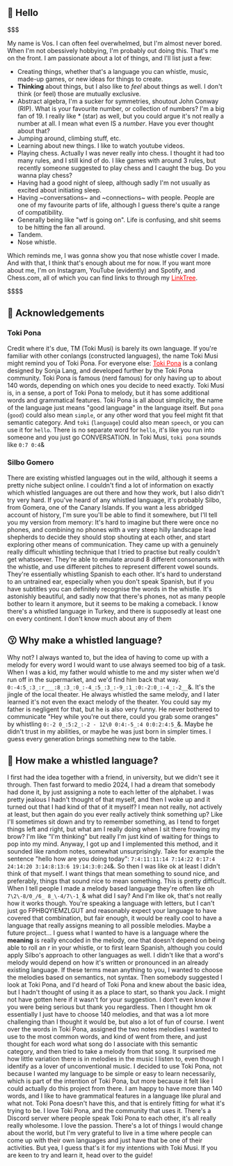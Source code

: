 ## 🦊 Hello

\$\$\$

My name is Vos. I can often feel overwhelmed, but I'm almost never bored. When I'm not obessively hobbying, I'm probably out doing this. That's me on the front.
I am passionate about a lot of things, and I'll list just a few:
- Creating things, whether that's a language you can whistle, music, made-up games, or new ideas for things to create.
- **Thinking** about things, but I also like to *feel* about things as well. I don't think (or feel) those are mutually exclusive.
- Abstract algebra, I'm a sucker for symmetries, shoutout John Conway (RIP). What is your favourite number, or collection of numbers? I'm a big fan of 19. I really like * (star) as well, but you could argue it's not really a number at all. I mean what even IS a *number*. Have you ever thought about that?
- Jumping around, climbing stuff, etc.
- Learning about new things. I like to watch youtube videos.
- Playing chess. Actually I was never really into chess. I thought it had too many rules, and I still kind of do. I like games with around 3 rules, but recently someone suggested to play chess and I caught the bug. Do you wanna play chess?
- Having had a good night of sleep, although sadly I'm not usually as excited about initiating sleep.
- Having \~conversations\~ and \~connections\~ with people. People are one of my favourite parts of life, although I guess there's quite a range of compatibility.
- Generally being like "wtf is going on". Life is confusing, and shit seems to be hitting the fan all around.
- Tandem.
- Nose whistle.

Which reminds me, I was gonna show you that nose whistle cover I made. And with that, I think that's enough about me for now. If you want more about me, I'm on Instagram, YouTube (evidently) and Spotify, and <span style="pointer-events: none;">Chess.com</span>, all of which you can find links to through my <a href="https://linktr.ee/kidontherun" style="color:#FF0000;">LinkTree</a>.

\$\$\$\$

## 🙌 Acknowledgements

### Toki Pona

Credit where it's due, TM (Toki Musi) is barely its own language. If you're familiar with other conlangs (constructed languages), the name Toki Musi might remind you of Toki Pona. For everyone else: <a href="http://tokipona.org/" style="color:#FF0000;">Toki Pona</a> is a conlang designed by Sonja Lang, and developed further by the Toki Pona community. Toki Pona is famous (nerd famous) for only having up to about 140 words, depending on which ones you decide to need exactly. Toki Musi is, in a sense, a port of Toki Pona to melody, but it has some additional words and grammatical features.
Toki Pona is all about simplicity, the name of the language just means "good language" in the language itself. But `pona` (`good`) could also mean `simple`, or any other word that you feel might fit that semantic category. And `toki` (`language`) could also mean `speech`, or you can use it for `hello`. There is no separate word for `hello`, it's like you run into someone and you just go CONVERSATION. In Toki Musi, `toki pona` sounds like `0:7 0:4`\&

### Silbo Gomero

There are existing whistled languages out in the wild, although it seems a pretty niche subject online. I couldn't find a lot of information on exactly which whistled languages are out there and how they work, but I also didn't try very hard.
If you've heard of any whistled language, it's probably Silbo, from Gomera, one of the Canary Islands. If you want a less abridged account of history, I'm sure you'll be able to find it somewhere, but I'll tell you my version from memory:
It's hard to imagine but there were once no phones, and combining no phones with a very steep hilly landscape lead shepherds to decide they should stop shouting at each other, and start exploring other means of communication. They came up with a genuinely really difficult whistling technique that I tried to practise but really couldn't get whatsoever. They're able to emulate around 8 different consonants with the whistle, and use different pitches to represent different vowel sounds. They're essentially whistling Spanish to each other. It's hard to understand to an untrained ear, especially when you don't speak Spanish, but if you have subtitles you can definitely recognise the words in the whistle. It's astonishly beautiful, and sadly now that there's phones, not as many people bother to learn it anymore, but it seems to be making a comeback.
I know there's a whistled language in Turkey, and there is supposedly at least one on every continent. I don't know much about any of them

## 😗 Why make a whistled language?

Why not? I always wanted to, but the idea of having to come up with a melody for every word I would want to use always seemed too big of a task. When I was a kid, my father would whistle to me and my sister when we'd run off in the supermarket, and we'd find him back that way. `0:-4:5_:3_:r___:8_:3_:0_:-4_:5_:3_:-9_:1_:0:-2:0_:-4_:-2__`\&. It's the jingle of the local theater. He always whistled the same melody, and I later learned it's not even the exact melody of the theater. You could say my father is negligent for that, but he is also very funny. He never bothered to communicate "Hey while you're out there, could you grab some oranges" by whistling `0:-2 0_:5:2_:-2 - 12\0 0:4:-5_:4 0:0:2:4:5_`\&. Maybe he didn't trust in my abilities, or maybe he was just born in simpler times. I guess every generation brings something new to the table.

## 🤔 How make a whistled language?

I first had the idea together with a friend, in university, but we didn't see it through. Then fast forward to medio 2024, I had a dream that somebody had done it, by just assigning a note to each letter of the alphabet. I was pretty jealous I hadn't thought of that myself, and then I woke up and it turned out that I had kind of that of it myself? I mean not really, not actively at least, but then again do you ever really actively think something up? Like I'll sometimes sit down and try to remember something, as I tend to forget things left and right, but what am I really doing when I sit there frowing my brow? I'm like "I'm thinking" but really I'm just kind of waiting for things to pop into my mind.
Anyway, I got up and I implemented this method, and it sounded like random notes, somewhat unsurprisingly. Take for example the sentence "hello how are you doing today": `7:4:11:11:14 7:14:22 0:17:4 24:14:20 3:14:8:13:6 19:14:3:0:24`\&. So then I was like ok at least I didn't think of that myself. I want things that mean something to sound nice, and preferably, things that sound nice to mean something. This is pretty difficult. When I tell people I made a melody based language they're often like oh `7\2\-8/0_/6_ 8_\-4/7\-1_`\& what did I say? And I'm like ok, that's not really how it works though. You're speaking a language with letters, but I can't just go FPHBQYIEMZLGUT and reasonably expect your language to have covered that combination, but fair enough, it would be really cool to have a language that really assigns meaning to all possible melodies. Maybe a future project...
I guess what I wanted to have is a language where the **meaning** is really encoded in the melody, one that doesn't depend on being able to roll an r in your whistle, or to first learn Spanish, although you could apply Silbo's approach to other languages as well. I didn't like that a word's melody would depend on how it's written or pronounced in an already existing language. If these terms mean anything to you, I wanted to choose the melodies based on semantics, not syntax.
Then somebody suggested I look at Toki Pona, and I'd heard of Toki Pona and knew about the basic idea, but I hadn't thought of using it as a place to start, so thank you Jack. I might not have gotten here if it wasn't for your suggestion. I don't even know if you were being serious but thank you regardless.
Then I thought hm ok essentially I just have to choose 140 melodies, and that was a lot more challenging than I thought it would be, but also a lot of fun of course. I went over the words in Toki Pona, assigned the two notes melodies I wanted to use to the most common words, and kind of went from there, and just thought for each word what song do I associate with this semantic category, and then tried to take a melody from that song. It surprised me how little variation there is in melodies in the music I listen to, even though I identify as a lover of unconventional music.
I decided to use Toki Pona, not because I wanted my language to be simple or easy to learn necessarily, which is part of the intention of Toki Pona, but more because it felt like I could actually do this project from there. I am happy to have more than 140 words, and I like to have grammatical features in a language like plural and what not. Toki Pona doesn't have this, and that is entirely fitting for what it's trying to be. I love Toki Pona, and the community that uses it. There's a Discord server where people speak Toki Pona to each other, it's all really really wholesome. I love the passion. There's a lot of things I would change about the world, but I'm very grateful to live in a time where people can come up with their own languages and just have that be one of their activities.
But yea, I guess that's it for my intentions with Toki Musi. If you are keen to try and learn it, head over to the guide!
